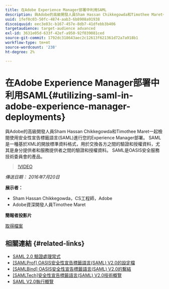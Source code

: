 ```yaml
---
title: 在Adobe Experience Manager部署中利用SAML
description: 與Adobe的高級開發人員Sham Hassan Chikkegowda和Timothee Maret一起檢閱使用安全性宣告標籤語言(SAML)進行您的Experience Manager部署。 SAML是一種基於XML的開放標準資料格式，用於交換各方之間的驗證和授權資料，尤其是身分提供者和服務提供者之間的驗證和授權資料。  SAML是OASIS安全服務技術委員會的產品。
uuid: 1fef0c03-50fc-4874-aab3-6b8908a91938
discoiquuid: eec3e83c-b167-457e-8db7-41dfebb3b406
targetaudience: target-audience advanced
exl-id: 3631e05d-633f-42ef-a950-92f039081ced
source-git-commit: 1792dc318643aec2c12613f621361d72a7a918b1
workflow-type: tm+mt
source-wordcount: '238'
ht-degree: 2%

---
```


# 在Adobe Experience Manager部署中利用SAML{#utilizing-saml-in-adobe-experience-manager-deployments}

與Adobe的高級開發人員Sham Hassan Chikkegowda和Timothee Maret一起檢閱使用安全性宣告標籤語言(SAML)進行您的Experience Manager部署。 SAML是一種基於XML的開放標準資料格式，用於交換各方之間的驗證和授權資料，尤其是身分提供者和服務提供者之間的驗證和授權資料。  SAML是OASIS安全服務技術委員會的產品。

>[!VIDEO](https://video.tv.adobe.com/v/19299/?quality=9)

*傳送日期： 2016年7月20日*

**展示者：**

* Sham Hassan Chikkegowda，CS工程師，Adobe
* Adobe資深開發人員Timothee Maret

**簡報者投影片**

[取得檔案](assets/aem-gems-072016-saml.pdf)

## 相關連結 {#related-links}

* [SAML 2.0 驗證處理常式](https://docs.adobe.com/docs/en/aem/6-2/administer/security/saml-2-0-authenticationhandler.html)
* [[SAMLProf] OASIS安全性宣告標籤語言(SAML) V2.0的設定檔](https://docs.oasis-open.org/security/saml/v2.0/saml-profiles-2.0-os.pdf)
* [[SAMLBind] OASIS安全性宣告標籤語言(SAML) V2.0的繫結](https://docs.oasis-open.org/security/saml/v2.0/saml-bindings-2.0-os.pdf)
* [[SAMLTech]安全性宣告標籤語言(SAML) V2.0技術概覽](https://www.oasis-open.org/committees/download.php/27819/sstc-saml-tech-overview-2.0-cd-02.pdf)
* [SAML V2.0執行概覽](https://www.oasis-open.org/committees/download.php/13525/sstc-saml-exec-overview-2.0-cd-01-2col.pdf)
